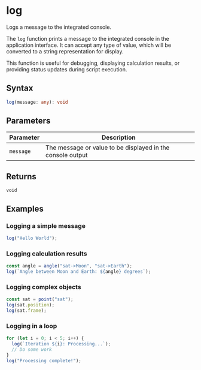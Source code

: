 # log

Logs a message to the integrated console.

The `log` function prints a message to the integrated console in the application interface. 
It can accept any type of value, which will be converted to a string representation for display.

This function is useful for debugging, displaying calculation results, or providing status 
updates during script execution.

## Syntax

```typescript
log(message: any): void
```

## Parameters

| Parameter | Description                                                |
|-----------|------------------------------------------------------------|
| `message` | The message or value to be displayed in the console output |

## Returns

`void`

## Examples

### Logging a simple message

```javascript
log("Hello World");
```

### Logging calculation results

```javascript
const angle = angle("sat->Moon", "sat->Earth");
log(`Angle between Moon and Earth: ${angle} degrees`);
```

### Logging complex objects

```javascript
const sat = point("sat");
log(sat.position);
log(sat.frame);
```

### Logging in a loop

```javascript
for (let i = 0; i < 5; i++) {
  log(`Iteration ${i}: Processing...`);
  // Do some work
}
log("Processing complete!");
```
